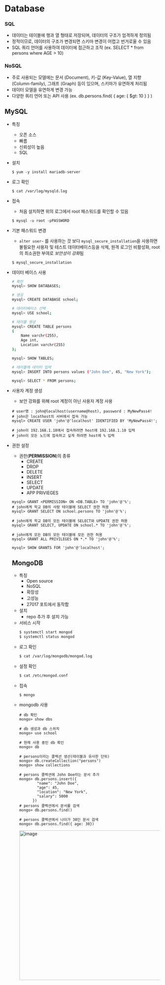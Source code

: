 # Database
### SQL
- 데이터는 테이블에 행과 열 형태로 저장되며, 데이터의 구조가 엄격하게 정의됨
- 정적이므로, 데이터의 구조가 변경되면 스키마 변경이 어렵고 번거로울 수 있음
- SQL 쿼리 언어를 사용하여 데이터에 접근하고 조작 (ex. SELECT * from persons where AGE > 10)
### NoSQL
- 주로 사용되는 모델에는 문서 (Document), 키-값 (Key-Value), 열 지향 (Column-family), 그래프 (Graph) 등이 있으며, 스키마가 유연하게 처리됨
- 데이터 모델을 유연하게 변경 가능
- 다양한 쿼리 언어 또는 API 사용 (ex. db.persons.find( { age: { $gt: 10 } } )

## MySQL
- 특징
  - 오픈 소스
  - 빠름
  - 신뢰성이 높음
  - SQL
- 설치
  ```
  $ yum -y install mariadb-server
  ```
- 로그 확인
  ```
  $ cat /var/log/mysqld.log
  ```
- 접속
  - 처음 설치하면 위의 로그에서 root 패스워드를 확인할 수 있음
  ```
  $ mysql -u root -pPASSWORD
  ```
- 기본 패스워드 변경
  - `alter user~` 를 사용하는 것 보다 `mysql_secure_installation`을 사용하면 불필요한 사용자 및 테스트 데이터베이스등을 삭제, 원격 로그인 비활성화, root의 최소권한 부여로 *보안성이 강화*됨
  ```
  $ mysql_secure_installation
  ```
- 데이터 베이스 사용
  ```bash
  # 확인
  mysql> SHOW DATABASES;

  # 생성
  mysql> CREATE DATABASE school;

  # 데이터베이스 선택
  mysql> USE school;

  # 테이블 생성
  mysql> CREATE TABLE persons
  (
      Name varchr(255),
      Age int,
      Location varchr(255)
  );

  mysql> SHOW TABLES;

  # 테이블에 데이터 입력
  mysql> INSERT INTO persons values ("John Doe", 45, "New York");

  mysql> SELECT * FROM persons;
  ```
- 사용자 계정 생성
  - 보안 강화를 위해 root 계정이 아닌 사용자 계정 사용
  ```
  # user명 : john@localhost(username@host), password : MyNewPass4!
  # john은 locathost의 서버에서 접속 가능
  mysql> CREATE USER 'john'@'localhost' IDENTIFIED BY 'MyNewPass4!';

  # john이 192.168.1.10에서 접속하려면 host에 192.168.1.10 입력
  # john이 모든 노드에 접속하고 싶게 하려면 host에 % 입력
- 권한 설정
  - 권한(**PERMISSION**)의 종류
    - CREATE
    - DROP
    - DELETE
    - INSERT
    - SELECT
    - UPDATE
    - APP PRIVIEGES
  ```
  mysql> GRANT <PERMISSION> ON <DB.TABLE> TO 'john'@'%';
  # john에게 학교 DB의 사람 테이블에 SELECT 권한 허용
  mysql> GRANT SELECT ON school.persons TO 'john'@'%';

  # john에게 학교 DB의 모든 테이블에 SELECT와 UPDATE 권한 허용
  mysql> GRANT SELECT, UPDATE ON school.* TO 'john'@'%';

  # john에게 모든 DB의 모든 테이블에 모든 권한 허용
  mysql> GRANT ALL PRIVILEGES ON *.* TO 'john'@'%';

  mysql> SHOW GRANTS FOR 'john'@'localhost';
  ```

  ## MongoDB
  - 특징
    - Open source
    - NoSQL
    - 확장성
    - 고성능
    - 27017 포트에서 동작함
  - 설치
    - repo 추가 후 설치 가능
  - 서비스 시작
    ```bash
    $ systemctl start mongod
    $ systemctl status mongod
    ```
  - 로그 확인
    ```bash
    $ cat /var/log/mongodb/mongod.log
    ```
  - 설정 확인
    ```bash
    $ cat /etc/mongod.conf
    ```
  - 접속
    ```
    $ mongo
    ```
  - mongodb 사용
    ```
    # db 확인
    mongo> show dbs

    # db 생성과 db 스위치
    mongo> use school
    
    # 현재 사용 중인 db 확인
    mongo> db

    # persons이라는 콜렉션 생선(테이블과 유사한 단위)
    mongo> db.createCollection("persons")
    mongo> show collections
    
    # persons 콜렉션에 John Doe라는 문서 추가
    mongo> db.persons.insert({
            "name": "John Doe",
            "age": 45,
            "location": "New York",
            "salary": 5000
          })
    # persons 콜렉션에서 문서를 검색
    mongo> db.persons.find()

    # persons 콜렉션에서 나이가 30인 문서 검색
    mongo> db.persons.find({ age: 30})
    ```
    <img width="486" alt="image" src="https://github.com/YJE888/Devops_Prerequisite_Course/assets/75539276/f5c416d1-7d5a-438c-a164-dd10306a6647">

